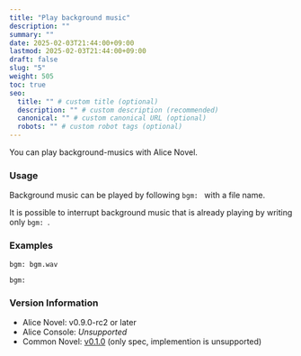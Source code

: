 ```yaml
---
title: "Play background music"
description: ""
summary: ""
date: 2025-02-03T21:44:00+09:00
lastmod: 2025-02-03T21:44:00+09:00
draft: false
slug: "5"
weight: 505
toc: true
seo:
  title: "" # custom title (optional)
  description: "" # custom description (recommended)
  canonical: "" # custom canonical URL (optional)
  robots: "" # custom robot tags (optional)
---
```


You can play background-musics with Alice Novel.

<!--
臨時ファイルを作成するため、画像と比較するとやや低速となっています。

※キャッシュ周りの仕様を変更したことにより、臨時ファイル作成後はやや高速な再生ができるようになりました。
-->

### Usage

Background music can be played by following `bgm: ` with a file name.

It is possible to interrupt background music that is already playing by writing only `bgm: `.

### Examples

```anov
bgm: bgm.wav
```

```anov
bgm: 
```

### Version Information

- Alice Novel: v0.9.0-rc2 or later
- Alice Console: *Unsupported*
- Common Novel: [v0.1.0](https://github.com/AliceNovel/CommonNovel/blob/v0.1.0/docs/v0.1.x/v0.1.0.md#45-play-audio) (only spec, implemention is unsupported)
